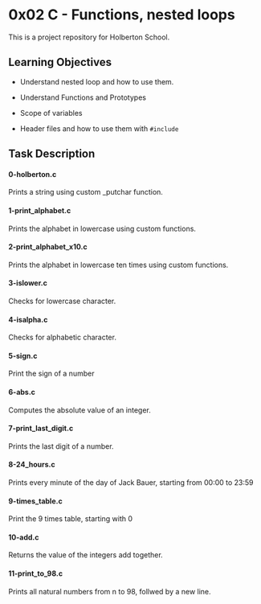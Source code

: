 # 0x02 C - Functions, nested loops

This is a project repository for Holberton School.

## Learning Objectives

- Understand nested loop and how to use them.

- Understand Functions and Prototypes

- Scope of variables

- Header files and how to use them with ``` #include ```

## Task Description


#### 0-holberton.c
Prints a string using custom _putchar function.

#### 1-print_alphabet.c
Prints the alphabet in lowercase using custom functions.

#### 2-print_alphabet_x10.c
Prints the alphabet in lowercase ten times using custom functions.

#### 3-islower.c
Checks for lowercase character.

#### 4-isalpha.c
Checks for alphabetic character.

#### 5-sign.c
Print the sign of a number

#### 6-abs.c
Computes the absolute value of an integer.

#### 7-print_last_digit.c
Prints the last digit of a number.

#### 8-24_hours.c
Prints every minute of the day of Jack Bauer, starting from 00:00 to 23:59

#### 9-times_table.c
Print the 9 times table, starting with 0

#### 10-add.c
Returns the value of the integers add together.


#### 11-print_to_98.c
Prints all natural numbers from n to 98, follwed by a new line.